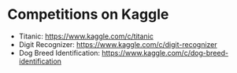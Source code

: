 # Competitions on Kaggle

- Titanic: https://www.kaggle.com/c/titanic
- Digit Recognizer: https://www.kaggle.com/c/digit-recognizer
- Dog Breed Identification: https://www.kaggle.com/c/dog-breed-identification
